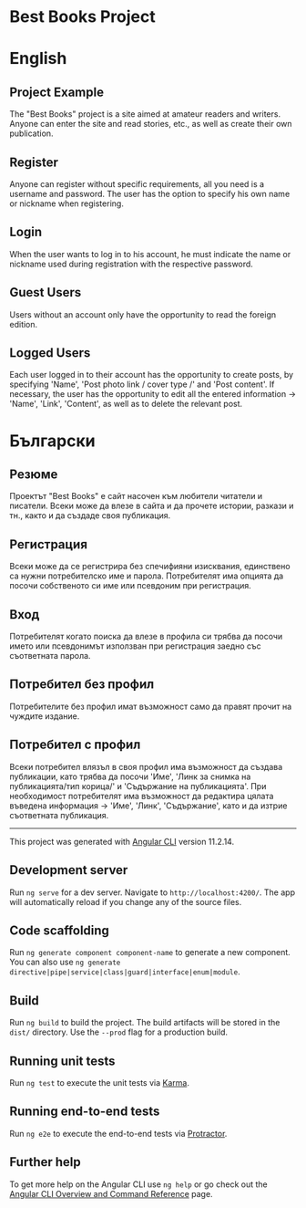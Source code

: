 # Best Books Project

# English
## Project Example

The "Best Books" project is a site aimed at amateur readers and writers. Anyone can enter the site and read stories, etc., as well as create their own publication.

## Register

Anyone can register without specific requirements, all you need is a username and password. The user has the option to specify his own name or nickname when registering.

## Login

When the user wants to log in to his account, he must indicate the name or nickname used during registration with the respective password.

## Guest Users

Users without an account only have the opportunity to read the foreign edition.

## Logged Users

Each user logged in to their account has the opportunity to create posts, by specifying 'Name', 'Post photo link / cover type /' and 'Post content'. If necessary, the user has the opportunity to edit all the entered information -> 'Name', 'Link', 'Content', as well as to delete the relevant post.

# Български
## Резюме

Проектът "Best Books" е сайт насочен към любители читатели и писатели. Всеки може да влезе в сайта и да прочете истории, разкази и тн., както и да създаде своя публикация.

## Регистрация

Всеки може да се регистрира без спечифияни изисквания, единствено са нужни потребителско име и парола. Потребителят има опцията да посочи собственото си име или псевдоним при регистрация.

## Вход

Потребителят когато поиска да влезе в профила си трябва да посочи името или псевдонимът използван при регистрация заедно със съответната парола.

## Потребител без профил

Потребителите без профил имат възможност само да правят прочит на чуждите издание.

## Потребител с профил

Всеки потребител влязъл в своя профил има възможност да създава публикации, като трябва да посочи 'Име', 'Линк за снимка на публикацията/тип корица/' и 'Съдържание на публикацията'. При необходимост потребителят има възможност да редактира цялата въведена информация -> 'Име', 'Линк', 'Съдържание', като и да изтрие съответната публикация.

---

This project was generated with [Angular CLI](https://github.com/angular/angular-cli) version 11.2.14.

## Development server

Run `ng serve` for a dev server. Navigate to `http://localhost:4200/`. The app will automatically reload if you change any of the source files.

## Code scaffolding

Run `ng generate component component-name` to generate a new component. You can also use `ng generate directive|pipe|service|class|guard|interface|enum|module`.

## Build

Run `ng build` to build the project. The build artifacts will be stored in the `dist/` directory. Use the `--prod` flag for a production build.

## Running unit tests

Run `ng test` to execute the unit tests via [Karma](https://karma-runner.github.io).

## Running end-to-end tests

Run `ng e2e` to execute the end-to-end tests via [Protractor](http://www.protractortest.org/).

## Further help

To get more help on the Angular CLI use `ng help` or go check out the [Angular CLI Overview and Command Reference](https://angular.io/cli) page.
